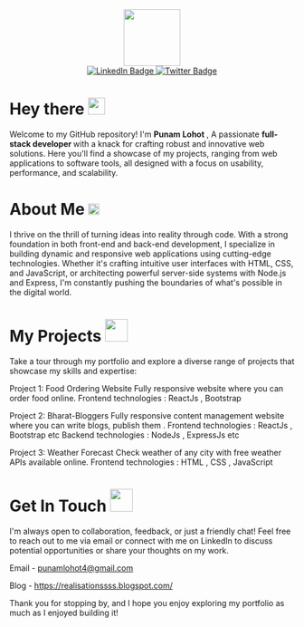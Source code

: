 <div id="header" align="center">
  <img src="https://media.giphy.com/media/M9gbBd9nbDrOTu1Mqx/giphy.gif" width="100"/>
</div>

<div id="badges" align="center">
  <a href="https://www.linkedin.com/in/punam-lohot-a05524202/">
    <img src="https://img.shields.io/badge/LinkedIn-blue?style=for-the-badge&logo=linkedin&logoColor=white" alt="LinkedIn Badge"/>
  </a>
  <a href="https://twitter.com/PunamLohot">
    <img src="https://img.shields.io/badge/Twitter-blue?style=for-the-badge&logo=twitter&logoColor=white" alt="Twitter Badge"/>
  </a>
</div>

<h1>
  Hey there
  <img src="https://media.giphy.com/media/hvRJCLFzcasrR4ia7z/giphy.gif" width="30px"/>
</h1>

Welcome to my GitHub repository! I'm <b>Punam Lohot</b> ,
A passionate <b> full-stack developer </b> with a knack for crafting robust and innovative web solutions. Here you'll find a showcase of my projects, ranging from web applications to software tools, all designed with a focus on usability, performance, and scalability.


<h1>
  About Me
  <img src="https://media.giphy.com/media/v1.Y2lkPTc5MGI3NjExM3JhOWV5eGh1MXBqOHJvNmloYmV6bHk2azJzaHd1eWp2dWZwZzlwdyZlcD12MV9pbnRlcm5hbF9naWZfYnlfaWQmY3Q9cw/COyHKzHsSE7Ezb0Mgu/giphy.gif" width="20px"/>
</h1>

I thrive on the thrill of turning ideas into reality through code. With a strong foundation in both front-end and back-end development, I specialize in building dynamic and responsive web applications using cutting-edge technologies. Whether it's crafting intuitive user interfaces with HTML, CSS, and JavaScript, or architecting powerful server-side systems with Node.js and Express, I'm constantly pushing the boundaries of what's possible in the digital world.

<h1>
  My Projects
<img src="https://media.giphy.com/media/v1.Y2lkPTc5MGI3NjExc2p3MXY1aHVxdTdwZTY1cmtiOTZvd291eHZxOGthcDAwN3RuZWhpZiZlcD12MV9pbnRlcm5hbF9naWZfYnlfaWQmY3Q9dHM/WpmLTE7FiQy97hR9h2/giphy.gif" width="40px"/>
</h1>

Take a tour through my portfolio and explore a diverse range of projects that showcase my skills and expertise:

Project 1: 
Food Ordering Website 
Fully responsive website where you can order food online. 
Frontend technologies : ReactJs , Bootstrap  

Project 2: 
Bharat-Bloggers 
Fully responsive content management website where you can write blogs, publish them .
Frontend technologies : ReactJs , Bootstrap etc
Backend technologies : NodeJs , ExpressJs etc

Project 3:
Weather Forecast
Check weather of any city with free weather APIs available online.
Frontend technologies : HTML , CSS , JavaScript 

<h1>
  Get In Touch
  <img src="https://media.giphy.com/media/v1.Y2lkPTc5MGI3NjExN202eXI0czQ3bHd1Z3FzNzQ5cms2eXhheWdoODh4NHVtZjdqNTQ3biZlcD12MV9pbnRlcm5hbF9naWZfYnlfaWQmY3Q9cw/yvBI1StMq4TwxUCGRn/giphy.gif" width="40px"/>
</h1>

I'm always open to collaboration, feedback, or just a friendly chat! Feel free to reach out to me via email or connect with me on LinkedIn to discuss potential opportunities or share your thoughts on my work.

Email - punamlohot4@gmail.com

Blog - https://realisationssss.blogspot.com/

Thank you for stopping by, and I hope you enjoy exploring my portfolio as much as I enjoyed building it!
